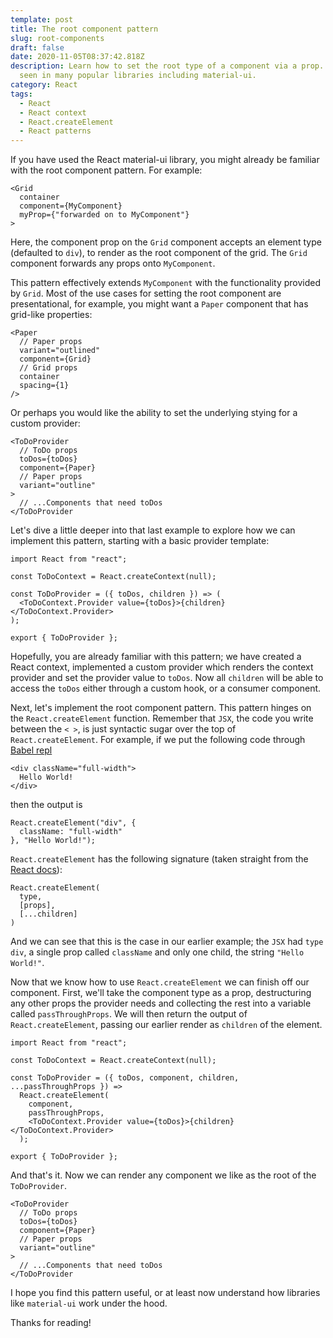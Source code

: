 ```yaml
---
template: post
title: The root component pattern
slug: root-components
draft: false
date: 2020-11-05T08:37:42.818Z
description: Learn how to set the root type of a component via a prop. A pattern
  seen in many popular libraries including material-ui.
category: React
tags:
  - React
  - React context
  - React.createElement
  - React patterns
---
```

If you have used the React material-ui library, you might already be familiar with the root component pattern. For example:

```
<Grid
  container
  component={MyComponent}
  myProp={"forwarded on to MyComponent"}
>
```

Here, the component prop on the `Grid` component accepts an element type (defaulted to `div`), to render as the root component of the grid. The `Grid` component forwards any props onto `MyComponent`.

This pattern effectively extends `MyComponent` with the functionality provided by `Grid`. Most of the use cases for setting the root component are presentational, for example, you might want a `Paper` component that has grid-like properties:

```
<Paper
  // Paper props
  variant="outlined"
  component={Grid}
  // Grid props
  container
  spacing={1}
/>
```

Or perhaps you would like the ability to set the underlying stying for a custom provider:

```
<ToDoProvider
  // ToDo props
  toDos={toDos}
  component={Paper}
  // Paper props
  variant="outline"
>
  // ...Components that need toDos
</ToDoProvider
```

Let's dive a little deeper into that last example to explore how we can implement this pattern, starting with a basic provider template:

```
import React from "react";

const ToDoContext = React.createContext(null);

const ToDoProvider = ({ toDos, children }) => (
  <ToDoContext.Provider value={toDos}>{children}</ToDoContext.Provider>
);

export { ToDoProvider };
```

Hopefully, you are already familiar with this pattern; we have created a React context, implemented a custom provider which renders the context provider and set the provider value to `toDos`. Now all `children` will be able to access the `toDos` either through a custom hook, or a consumer component.

Next, let's implement the root component pattern. This pattern hinges on the `React.createElement` function. Remember that `JSX`, the code you write between the `< >`, is just syntactic sugar over the top of `React.createElement`.  For example, if we put the following code through [Babel repl](https://babeljs.io/repl)

```
<div className="full-width">
  Hello World!
</div>
```

then the output is

```
React.createElement("div", {
  className: "full-width"
}, "Hello World!");
```

`React.createElement` has the following signature (taken straight from the [React docs](https://reactjs.org/docs/react-api.html#createelement)):

```
React.createElement(
  type,
  [props],
  [...children]
)
```

And we can see that this is the case in our earlier example; the `JSX` had `type` `div`, a single prop called `className` and only one child, the string `"Hello World!"`.

Now that we know how to use `React.createElement` we can finish off our component. First, we'll take the component type as a prop, destructuring any other props the provider needs and collecting the rest into a variable called `passThroughProps`. We will then return the output of `React.createElement`, passing our earlier render as `children` of the element.

```
import React from "react";

const ToDoContext = React.createContext(null);

const ToDoProvider = ({ toDos, component, children, ...passThroughProps }) =>
  React.createElement(
    component,
    passThroughProps,
    <ToDoContext.Provider value={toDos}>{children}</ToDoContext.Provider>
  );

export { ToDoProvider };
```

And that's it. Now we can render any component we like as the root of the `ToDoProvider`.

```
<ToDoProvider
  // ToDo props
  toDos={toDos}
  component={Paper}
  // Paper props
  variant="outline"
>
  // ...Components that need toDos
</ToDoProvider
```

I hope you find this pattern useful, or at least now understand how libraries like `material-ui` work under the hood.

Thanks for reading!
